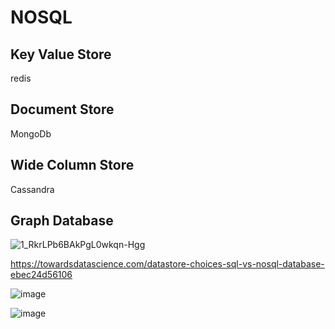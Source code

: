 # NOSQL

## Key Value Store

redis

## Document Store

MongoDb

## Wide Column Store

Cassandra

## Graph Database


![1_RkrLPb6BAkPgL0wkqn-Hgg](https://user-images.githubusercontent.com/3725274/154562965-b94875ab-a09a-490b-ba2d-2ec41b3f9a1a.png)


https://towardsdatascience.com/datastore-choices-sql-vs-nosql-database-ebec24d56106

![image](https://user-images.githubusercontent.com/3725274/154566457-0bcf7059-8045-4384-96f0-904c85db545d.png)

![image](https://user-images.githubusercontent.com/3725274/154567202-bf5556d2-1341-43fe-8b1e-38a12c6d092c.png)
